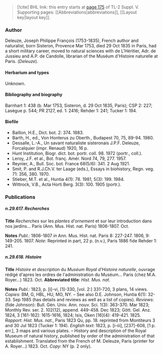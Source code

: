 > [!cite] BHL link: this entry starts at [page 175](https://www.biodiversitylibrary.org/item/103833#page/187/mode/1up) of TL-2 Suppl. V.
> Supporting pages: [[Abbreviations|abbreviations]], [[Layout key|layout key]].

### Author

Deleuze, Joseph Philippe François (1753-1835), French author and naturalist, born Sisteron, Provence Mar 1753, died 29 Oct 1835 in Paris, had a short military career, moved to natural sciences with de L'Héritier, Adr. de Jussieu and A.P. de Candolle, librarian of the Muséum d'Histoire naturelle at Paris. (*Deleuze*).

#### Herbarium and types

Unknown.

#### Bibliography and biography

Barnhart 1: 438 (b. Mar 1753, Sisteron, d. 29 Oct 1835, Paris); CSP 2: 227; Lasègue p. 544; PR 2127, ed. 1: 2416; Rehder 1: 241; Tucker 1: 194.

#### Biofile

- Baillon, H.E., Dict. bot. 2: 374. 1883.
- Barth, H., ed., Von Honterus zu Oberth., Budapest 70, 75, 89-94. 1980.
- Dessalle, L.-A., Un savant naturaliste sisteronais J.P.F. Deleuze, Forcalquier (impr. Renaud) 1920, 16 p.
- Hunt Institution, Biogr. dict. bot. portr. coll. 98. 1972 (portr., coll.).
- Leroy, J.F. et al., Bot. franç. Amér. Nord 74, 79, 277. 1957.
- Reynier, A., Bull. Soc. bot. France 68(5/6): 341. 2 Aug 1921.
- Smit, P. and R.J.Ch.V. ter Laage (eds.), Essays in biohistory, Regn. veg. 71: 356, 380. 1970.
- Stieber, M.T. et al., Huntia 4(1): 78. 1981, 5(3): 199. 1984.
- Wittrock, V.B., Acta Horti Berg. 3(3): 100. 1905 (portr.).

### Publications

##### n.29.617. Recherches

**Title**
*Recherches* sur les *plantes d'ornement* et sur leur introduction dans nos jardins... Paris (Ann. Mus. Hist. nat. Paris) 1806-1807. Oct.

**Notes**
*Publ*.: 1806-1807 *in* Ann. Mus. Hist. nat. Paris 8: 227-247. 1806, 9: 149-205. 1807.
*Note*: Reprinted in part, 22 p. (n.v.), Paris 1886 fide Rehder 1: 241.

##### n.29.618. Histoire

**Title**
*Histoire* et *description* du *Muséum Royal d'Histoire naturelle*, ouvrage rédigé d'apres les ordres de l'administration du Muséum... Paris (chez M.A. Royer...) 1823. Oct.
**Abbreviated title**: *Hist. Mus. nat.*

**Notes**
*Publ*.: 1823, p. \[i\]-vi, \[1\]-330, \[vol. 2:\] 331-720, 3 plans, 14 views. *Copies*: BM, G, HBL, HU, MO, NY. – See also D.E. Johnson, Huntia 6(1): 32-33. Sep 1985 (has details and reviews as well as a list of copies).
*Reviews*: (fide Johnson): Bull. Gén. Univ. Ann. nouv. Sci. 1(3): 363-370. Mar 1823; Monthly Rev. ser. 2. 102(12), append. 449-458. Dec 1823; Gött. Gel. Anz. 1824, 3 \[161-162\]: 1615-1616, 1824; Isis, Oken \[16\](4): 419-421. 1825.
*Rapport*: *Hist. Mus. nat.*, Paris 1823 Qu, pp. 18. reprinted from Montiteurs 3 and 30 Jul 1823 (Tucker 1: 194).
*English text*: 1823, p. \[i-iii\], \[237\]-608, \[1 p. err.\], 3 maps and various plates. – History and description of the Royal Museum of natural history, published by order of the administration of that establishment. Translated from the French of M. Deleuze, Paris (printer for A. Royer...) 1823. Oct. *Copy*: NY (p. 2 only).

